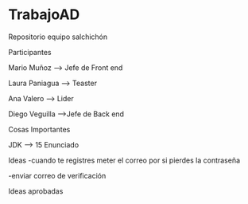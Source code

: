 # TrabajoAD

Repositorio equipo salchichón

Participantes

Mario Muñoz --> Jefe de Front end

Laura Paniagua --> Teaster

Ana Valero --> Lider

Diego Veguilla -->Jefe de Back end

Cosas Importantes

JDK --> 15
Enunciado

Ideas
-cuando te registres meter el correo por si pierdes la contraseña 


-enviar correo de verificación

Ideas aprobadas
